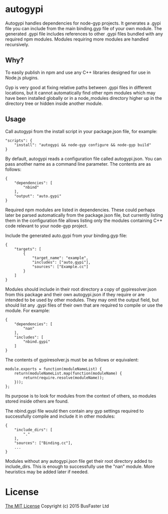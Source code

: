 autogypi
========

Autogypi handles dependencies for node-gyp projects. It generates a .gypi file you can include from the main binding.gyp file of your own module.
The generated .gypi file includes references to other .gypi files bundled with any required npm modules.
Modules requiring more modules are handled recursively.

Why?
----

To easily publish in npm and use any C++ libraries designed for use in Node.js plugins.

Gyp is very good at fixing relative paths between .gypi files in different locations, but it cannot automatically find other npm modules
which may have been installed globally or in a node_modules directory higher up in the directory tree or hidden inside another module.

Usage
-----

Call autogypi from the install script in your package.json file, for example:

    "scripts": {
        "install": "autogypi && node-gyp configure && node-gyp build"
    }

By default, autogypi reads a configuration file called autogypi.json. You can pass another name as a command line parameter.
The contents are as follows:

    {
        "dependencies": [
            "nbind"
        ],
        "output": "auto.gypi"
    }

Required npm modules are listed in dependencies. These could perhaps later be parsed automatically from the package.json file, but
currently listing them in the configuration file allows listing only the modules containing C++ code relevant to your node-gyp project.

Include the generated auto.gypi from your binding.gyp file:

    {
        "targets": [
            {
                "target_name": "example",
                "includes": ["auto.gypi"],
                "sources": ["Example.cc"]
            }
        ]
    }

Modules should include in their root directory a copy of gypiresolver.json from this package and their own autogypi.json if they require or are intended to be used by other modules. They may omit the output field, but should list any .gypi files of their own that are required to compile or use the module. For example:

    {
        "dependencies": [
            "nan"
        ],
        "includes": [
            "nbind.gypi"
        ]
    }

The contents of gypiresolver.js must be as follows or equivalent:

    module.exports = function(moduleNameList) {
        return(moduleNameList.map(function(moduleName) {
            return(require.resolve(moduleName));
        }));
    };

Its purpose is to look for modules from the context of others, so modules stored inside others are found.

The nbind.gypi file would then contain any gyp settings required to successfully compile and include it in other modules:

    {
        "include_dirs": [
            "."
        ],
        "sources": ["Binding.cc"],
        ...
    }

Modules without any autogypi.json file get their root directory added to include_dirs.
This is enough to successfully use the "nan" module. More heuristics may be added later if needed.

License
=======

[The MIT License](https://raw.githubusercontent.com/jjrv/nbind/master/LICENSE)
Copyright (c) 2015 BusFaster Ltd
